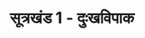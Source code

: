 ---
title: सूत्रखंड 1 - दुःखविपाक
trans: sutrakhand 1 - dukhavipaka

type: book

order:
  cat: anga
  aagam: 
    position: 11
    depth: 1
  book: 
    position: 1
    depth: 2

parent:
  type: aagam

children:
  type: chapter
  count: 10
  children:
    - मृगापुत्र
    - उज्झितक
    - अभग्नसेन
    - शकटकुमार
    - बृहस्पतिदत्त
    - नंदिवर्धन
    - ऊँबरदत्त
    - शौरिकदत्त
    - देवदत्ता
    - अंजूश्री
---